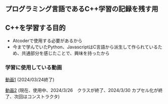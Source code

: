 ## プログラミング言語であるC++学習の記録を残す用
## C++を学習する目的
+ Atcoderで使用する必要があるから
+ 今まで学んでいたPython、JavascriptはC言語から派生して作られているため、共通部分を感じたことで、興味を持ったから

### 学習に使用している動画
[動画1](https://www.youtube.com/watch?v=U-25Qc4aSK4&t=14265s) (2024/03/24終了)

[動画2](https://www.youtube.com/watch?v=HVFgO_QiwoQ) (現在、使用中、2024/3/26　クラスが終了、2024/3/30 カプセル化が終了、次回はコンストラクタ)
